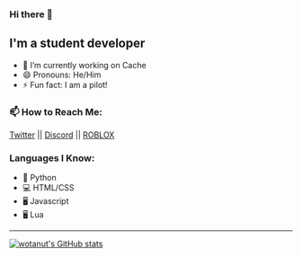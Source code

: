 ### Hi there 👋

## I'm a student developer

- 🔭 I’m currently working on Cache
- 😄 Pronouns: He/Him
- ⚡ Fun fact: I am a pilot!

### 📫 How to Reach Me:
[Twitter](https://www.twitter.com/wotanut1) || [Discord](https://www.discord.com/invite/G993wHvy5d) || [ROBLOX](https://www.roblox.com/groups/9168518/Wotanut-Studios#!/about)

### Languages I Know:
- 🐍 Python
- 💻 HTML/CSS
- 🖥️ Javascript
- 🖥️ Lua
---
[![wotanut's GitHub stats](https://github-readme-stats.vercel.app/api?username=wotanut&theme=radical&show_icons=true)](https://github.com/anuraghazra/github-readme-stats)
